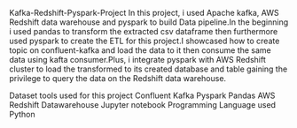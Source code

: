 Kafka-Redshift-Pyspark-Project
In this project, i used Apache kafka, AWS Redshift data warehouse and pyspark to build Data pipeline.In the beginning i used pandas to transform the extracted csv dataframe then furthermore used pyspark to create the ETL for this project.I showcased how to create topic on confluent-kafka and load the data to it then consume the same data using kafta consumer.Plus, i integrate pyspark with AWS Redshift cluster to load the transformed to its created database and table gaining the privilege to query the data on the Redshift data warehouse.

Dataset tools used for this project
Confluent Kafka
Pyspark
Pandas
AWS Redshift Datawarehouse
Jupyter notebook
Programming Language used
Python
